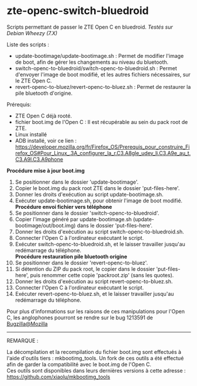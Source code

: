 # zte-openc-switch-bluedroid
Scripts permettant de passer le ZTE Open C en bluedroid.
*Testés sur Debian Wheezy (7.X)*

Liste des scripts :
- update-bootimage/update-bootimage.sh : Permet de modifier l'image de boot, afin de gérer les changements au niveau du bluetooth.  
- switch-openc-to-bluedroid/switch-openc-to-bluedroid.sh : Permet d'envoyer l'image de boot modifié, et les autres fichiers nécessaires, sur le ZTE Open C.  
- revert-openc-to-bluez/revert-openc-to-bluez.sh : Permet de restaurer la pile bluetooth d'origine.  

Prérequis:
- ZTE Open C déjà rooté.
- fichier boot.img de l'Open C : Il est récupérable au sein du pack root de ZTE.
- Linux installé
- ADB installé, voir ce lien : https://developer.mozilla.org/fr/Firefox_OS/Prerequis_pour_construire_Firefox_OS#Pour_Linux_.3A_configurer_la_r.C3.A8gle_udev_li.C3.A9e_au_t.C3.A9l.C3.A9phone

**Procédure mise à jour boot.img**  
1. Se positionner dans le dossier 'update-bootimage'.  
2. Copier le boot.img du pack root ZTE dans le dossier 'put-files-here'.  
3. Donner les droits d'exécution au script update-bootimage.sh.  
4. Exécuter update-bootimage.sh, pour obtenir l'image de boot modifié.  
**Procédure envoi fichier vers téléphone**  
1. Se positionner dans le dossier 'switch-openc-to-bluedroid'.  
2. Copier l'image généré par update-bootimage.sh (update-bootimage/out/boot.img) dans le dossier 'put-files-here'.  
3. Donner les droits d'exécution au script switch-openc-to-bluedroid.sh.  
4. Connecter l'Open C à l'ordinateur exécutant le script.  
5. Exécuter switch-openc-to-bluedroid.sh, et le laisser travailler jusqu'au redémarrage du téléphone.  
**Procédure restauration pile bluetooth origine**  
1. Se positionner dans le dossier 'revert-openc-to-bluez'.  
2. Si détention du ZIP du pack root, le copier dans le dossier 'put-files-here', puis renommer cette copie 'packroot.zip' (sans les quotes).  
3. Donner les droits d'exécution au script revert-openc-to-bluez.sh.  
4. Connecter l'Open C à l'ordinateur exécutant le script.  
5. Exécuter revert-openc-to-bluez.sh, et le laisser travailler jusqu'au redémarrage du téléphone.  


Pour plus d'informations sur les raisons de ces manipulations pour l'Open C, les anglophones pourront se rendre sur le bug 1213591 de [Bugzilla@Mozilla](https://bugzilla.mozilla.org/show_bug.cgi?id=1213591)

-------------------------------------------------------

REMARQUE :

La décompilation et la recompilation du fichier boot.img sont effectués à l'aide d'outils tiers : mkbootimg_tools. Un fork de ces outils a été effectué afin de garder la compatibilité avec le boot.img de l'Open C.  
Ces outils sont disponibles dans leurs dernières versions à cette adresse : https://github.com/xiaolu/mkbootimg_tools